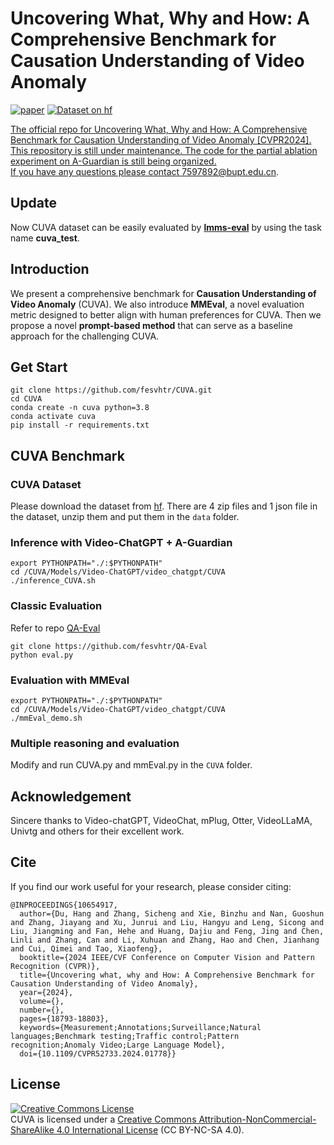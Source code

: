 # Uncovering What, Why and How: A Comprehensive Benchmark for Causation Understanding of Video Anomaly
[![paper](https://img.shields.io/badge/cs.AI-2405.00181-b31b1b?logo=arxiv&logoColor=red)](https://arxiv.org/abs/2405.00181)   <a href="https://huggingface.co/datasets/fesvhtr/CUVA"><img src="https://huggingface.co/datasets/huggingface/badges/raw/main/dataset-on-hf-md-dark.svg" alt="Dataset on hf">  

The official repo for Uncovering What, Why and How: A Comprehensive Benchmark for Causation Understanding of Video Anomaly [CVPR2024].  
This repository is still under maintenance. The code for the partial ablation experiment on A-Guardian is still being organized.  
If you have any questions please contact [7597892@bupt.edu.cn]().

## Update  
Now CUVA dataset can be easily evaluated by [**lmms-eval**](https://github.com/EvolvingLMMs-Lab/lmms-eval) by using the task name **cuva_test**.

## Introduction
We present a comprehensive benchmark for **Causation Understanding of Video Anomaly** (CUVA). 
We also introduce **MMEval**, a novel evaluation metric designed to better align with human preferences for CUVA.
Then we propose a novel **prompt-based method** that can serve as a baseline approach for the challenging CUVA.
## Get Start
```
git clone https://github.com/fesvhtr/CUVA.git
cd CUVA
conda create -n cuva python=3.8
conda activate cuva
pip install -r requirements.txt
```
## CUVA Benchmark
### CUVA Dataset
Please download the dataset from [hf](https://huggingface.co/datasets/fesvhtr/CUVA). There are 4 zip files and 1 json file in the dataset, unzip them and put them in the `data` folder.  

### Inference with Video-ChatGPT + A-Guardian
```
export PYTHONPATH="./:$PYTHONPATH"
cd /CUVA/Models/Video-ChatGPT/video_chatgpt/CUVA
./inference_CUVA.sh
```
### Classic Evaluation
Refer to repo [QA-Eval](https://github.com/fesvhtr/QA-Eval.git)
```
git clone https://github.com/fesvhtr/QA-Eval
python eval.py
```
### Evaluation with MMEval 
```
export PYTHONPATH="./:$PYTHONPATH"
cd /CUVA/Models/Video-ChatGPT/video_chatgpt/CUVA
./mmEval_demo.sh
```
### Multiple reasoning and evaluation
Modify and run CUVA.py and mmEval.py in the `CUVA` folder.
## Acknowledgement
Sincere thanks to Video-chatGPT, VideoChat, mPlug, Otter, VideoLLaMA, Univtg and others for their excellent work.
## Cite
If you find our work useful for your research, please consider citing:
```
@INPROCEEDINGS{10654917,
  author={Du, Hang and Zhang, Sicheng and Xie, Binzhu and Nan, Guoshun and Zhang, Jiayang and Xu, Junrui and Liu, Hangyu and Leng, Sicong and Liu, Jiangming and Fan, Hehe and Huang, Dajiu and Feng, Jing and Chen, Linli and Zhang, Can and Li, Xuhuan and Zhang, Hao and Chen, Jianhang and Cui, Qimei and Tao, Xiaofeng},
  booktitle={2024 IEEE/CVF Conference on Computer Vision and Pattern Recognition (CVPR)}, 
  title={Uncovering what, why and How: A Comprehensive Benchmark for Causation Understanding of Video Anomaly}, 
  year={2024},
  volume={},
  number={},
  pages={18793-18803},
  keywords={Measurement;Annotations;Surveillance;Natural languages;Benchmark testing;Traffic control;Pattern recognition;Anomaly Video;Large Language Model},
  doi={10.1109/CVPR52733.2024.01778}}

```
## License
<a rel="license" href="http://creativecommons.org/licenses/by-nc-sa/4.0/"><img alt="Creative Commons License" style="border-width:0" src="https://i.creativecommons.org/l/by-nc-sa/4.0/80x15.png" /></a>  
CUVA is licensed under a [Creative Commons Attribution-NonCommercial-ShareAlike 4.0 International License](https://creativecommons.org/licenses/by-nc-sa/4.0/) (CC BY-NC-SA 4.0).
